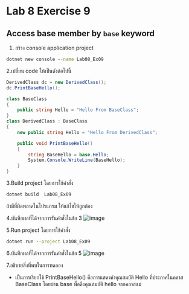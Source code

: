 # Lab 8 Exercise 9

## Access base member by `base` keyword

1. สร้าง console application project

```cmd
dotnet new console --name Lab08_Ex09
```

2.เปลี่ยน code ให้เป็นดังต่อไปนี้

```cs
DerivedClass dc = new DerivedClass();
dc.PrintBaseHello();

class BaseClass
{
    public string Hello = "Hello From BaseClass";
}
class DerivedClass : BaseClass
{
    new public string Hello = "Hello From DerivedClass";

    public void PrintBaseHello()
    {
        string BaseHello = base.Hello;
        System.Console.WriteLine(BaseHello);
    }
}
```

3.Build project โดยการใช้คำสั่ง

```cmd
dotnet build  Lab08_Ex09
```

ถ้ามีที่ผิดพลาดในโปรแกรม ให้แก้ไขให้ถูกต้อง

4.บันทึกผลที่ได้จากการรันคำสั่งในข้อ 3
![image](https://github.com/65030121natthamon/03376836-OOP-2566-Lab-08/assets/144195611/d8f3d2ad-8dcb-4d39-b30e-96fc89dd3e96)

5.Run project โดยการใช้คำสั่ง

```cmd
dotnet run --project Lab08_Ex09
```

6.บันทึกผลที่ได้จากการรันคำสั่งในข้อ 5
![image](https://github.com/65030121natthamon/03376836-OOP-2566-Lab-08/assets/144195611/3542312b-cb84-4e2b-a9e4-ae5541b7a252)

7.อธิบายสิ่งที่พบในการทดลอง
- เป็นการเรียกใช้ PrintBaseHello() คือการแสดงค่าคุณสมบัติ Hello ที่ประกาศในคลาส BaseClass โดยผ่าน base พื่อดึงคุณสมบัติ hello จากคลาสแม่
